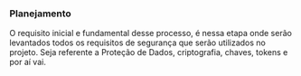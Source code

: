 ### Planejamento 

O requisito inicial e fundamental desse processo, é nessa etapa onde serão levantados todos os requisitos de segurança que serão utilizados no projeto. 
Seja referente a Proteção de Dados, criptografia, chaves, tokens e por aí vai. 
